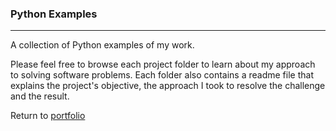 ### Python Examples
***

A collection of Python examples of my work.

Please feel free to browse each project folder to learn about my approach to solving software problems. Each folder also contains a readme file that explains the project's objective, the approach I took to resolve the challenge and the result.

Return to [portfolio](https://github.com/Kari-M/Portfolio)
